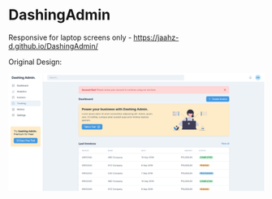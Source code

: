 # DashingAdmin

Responsive for laptop screens only - https://jaahz-d.github.io/DashingAdmin/

Original Design:

<img src="Original Design.png" alt="Original design"/>
 
